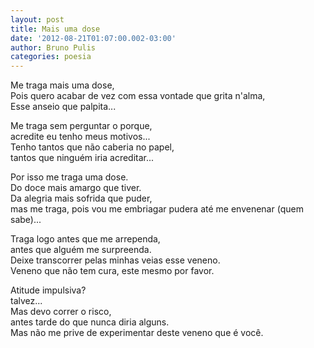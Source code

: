 ```yaml
---
layout: post
title: Mais uma dose
date: '2012-08-21T01:07:00.002-03:00'
author: Bruno Pulis
categories: poesia
---
```


Me traga mais uma dose,<br />
Pois quero acabar de vez com essa vontade que grita n'alma,<br />
Esse anseio que palpita...<br />

Me traga sem perguntar o porque,<br />
acredite eu tenho meus motivos...<br />
Tenho tantos que não caberia no papel,<br />
tantos que ninguém iria acreditar...<br />

Por isso me traga uma dose.<br />
Do doce mais amargo que tiver.<br />
Da alegria mais sofrida que puder,<br />
mas me traga, pois vou me embriagar pudera até me envenenar (quem sabe)...<br />

Traga logo antes que me arrependa,<br />
antes que alguém me surpreenda.<br />
Deixe transcorrer pelas minhas veias esse veneno.<br />
Veneno que não tem cura, este mesmo por favor.<br />

Atitude impulsiva?<br />
talvez...<br />
Mas devo correr o risco,<br />
antes tarde do que nunca diria alguns.<br />
Mas não me prive de experimentar deste veneno que é você.
